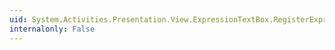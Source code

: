 ```yaml
---
uid: System.Activities.Presentation.View.ExpressionTextBox.RegisterExpressionActivityEditor(System.String,System.Type,System.Activities.Presentation.Expressions.CreateExpressionFromStringCallback)
internalonly: False
---
```

